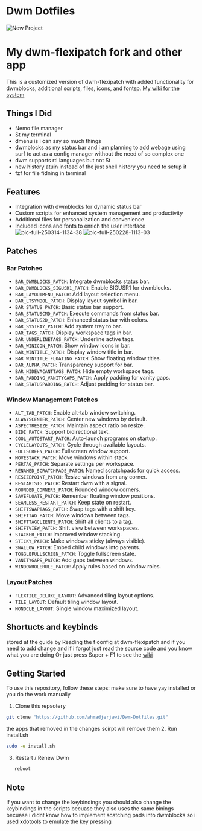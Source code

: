 
# Dwm Dotfiles
![New Project](https://github.com/user-attachments/assets/ea2ddc33-9d53-4b67-913d-4122f387f911)


# My dwm-flexipatch fork and other app

This is a customized version of dwm-flexipatch with added functionality for dwmblocks, additional scripts, files, icons, and fontsp.
[My wiki for the system](https://ahmadjerjawi.github.io/wiki/)

## Things  I Did
- Nemo file manager
- St my terminal
- dmenu is i can say so much things
- dwmblocks as my status bar
and i am planning to add webage using surf to act as a config manager without the need of so complex one
- dwm supports rtl languages but not St
- new history atuin instead of the just shell history you need to setup it
- fzf for file fidning in terminal 

## Features

- Integration with dwmblocks for dynamic status bar
- Custom scripts for enhanced system management and productivity
- Additional files for personalization and convenience
- Included icons and fonts to enrich the user interface
![pic-full-250314-1134-38](https://github.com/user-attachments/assets/56dcfba8-79ac-4cc9-ba4b-dd1e8daecc86)
![pic-full-250228-1113-03](https://github.com/user-attachments/assets/b08ebcd4-4143-4c73-b27a-366738a6beac)


## Patches 
### **Bar Patches**
- `BAR_DWMBLOCKS_PATCH`: Integrate dwmblocks status bar.
- `BAR_DWMBLOCKS_SIGUSR1_PATCH`: Enable SIGUSR1 for dwmblocks.
- `BAR_LAYOUTMENU_PATCH`: Add layout selection menu.
- `BAR_LTSYMBOL_PATCH`: Display layout symbol in bar.
- `BAR_STATUS_PATCH`: Basic status bar support.
- `BAR_STATUSCMD_PATCH`: Execute commands from status bar.
- `BAR_STATUS2D_PATCH`: Enhanced status bar with colors.
- `BAR_SYSTRAY_PATCH`: Add system tray to bar.
- `BAR_TAGS_PATCH`: Display workspace tags in bar.
- `BAR_UNDERLINETAGS_PATCH`: Underline active tags.
- `BAR_WINICON_PATCH`: Show window icons in bar.
- `BAR_WINTITLE_PATCH`: Display window title in bar.
- `BAR_WINTITLE_FLOATING_PATCH`: Show floating window titles.
- `BAR_ALPHA_PATCH`: Transparency support for bar.
- `BAR_HIDEVACANTTAGS_PATCH`: Hide empty workspace tags.
- `BAR_PADDING_VANITYGAPS_PATCH`: Apply padding for vanity gaps.
- `BAR_STATUSPADDING_PATCH`: Adjust padding for status bar.

### **Window Management Patches**
- `ALT_TAB_PATCH`: Enable alt-tab window switching.
- `ALWAYSCENTER_PATCH`: Center new windows by default.
- `ASPECTRESIZE_PATCH`: Maintain aspect ratio on resize.
- `BIDI_PATCH`: Support bidirectional text.
- `COOL_AUTOSTART_PATCH`: Auto-launch programs on startup.
- `CYCLELAYOUTS_PATCH`: Cycle through available layouts.
- `FULLSCREEN_PATCH`: Fullscreen window support.
- `MOVESTACK_PATCH`: Move windows within stack.
- `PERTAG_PATCH`: Separate settings per workspace.
- `RENAMED_SCRATCHPADS_PATCH`: Named scratchpads for quick access.
- `RESIZEPOINT_PATCH`: Resize windows from any corner.
- `RESTARTSIG_PATCH`: Restart dwm with a signal.
- `ROUNDED_CORNERS_PATCH`: Rounded window corners.
- `SAVEFLOATS_PATCH`: Remember floating window positions.
- `SEAMLESS_RESTART_PATCH`: Keep state on restart.
- `SHIFTSWAPTAGS_PATCH`: Swap tags with a shift key.
- `SHIFTTAG_PATCH`: Move windows between tags.
- `SHIFTTAGCLIENTS_PATCH`: Shift all clients to a tag.
- `SHIFTVIEW_PATCH`: Shift view between workspaces.
- `STACKER_PATCH`: Improved window stacking.
- `STICKY_PATCH`: Make windows sticky (always visible).
- `SWALLOW_PATCH`: Embed child windows into parents.
- `TOGGLEFULLSCREEN_PATCH`: Toggle fullscreen state.
- `VANITYGAPS_PATCH`: Add gaps between windows.
- `WINDOWROLERULE_PATCH`: Apply rules based on window roles.

### **Layout Patches**
- `FLEXTILE_DELUXE_LAYOUT`: Advanced tiling layout options.
- `TILE_LAYOUT`: Default tiling window layout.
- `MONOCLE_LAYOUT`: Single window maximized layout.

## Shortucts and keybinds 
 stored at the guide by Reading the f config at dwm-flexipatch
 and if you need to add change and if i forgot just read the source code and you know what you are doing Or just press Super + F1
 to see the [wiki](https://ahmadjerjawi.github.io/wiki/)
## Getting Started

To use this repository, follow these steps:
make sure to have yay installed or you do the work manually

1. Clone this repsotery
```bash
git clone "https://github.com/ahmadjerjawi/Dwm-Dotfiles.git"
```
the apps that removed in the changes scirpt will remove them
2. Run install.sh
```bash
sudo -e install.sh
```
3. Restart / Renew Dwm
```bash
   reboot
```

## Note 
If you want to change the keybindings you should also change the keybindings in the scripts becuase they also uses the same binings becuase i didnt know how to implement scatching pads into dwmblocks so i used xdotools to emulate the key pressing


